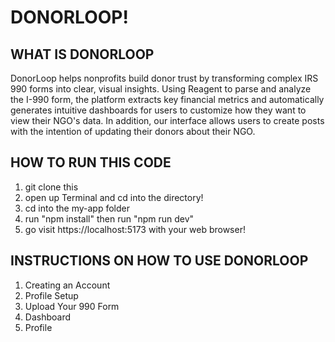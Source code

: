 # DONORLOOP!

## WHAT IS DONORLOOP
DonorLoop helps nonprofits build donor trust by transforming complex IRS 990 forms into clear, visual insights. Using Reagent to parse and analyze the I-990 form, the platform extracts key financial metrics and automatically generates intuitive dashboards for users to customize how they want to view their NGO's data. In addition, our interface allows users to create posts with the intention of updating their donors about their NGO.

## HOW TO RUN THIS CODE

1. git clone this
2. open up Terminal and cd into the directory!
3. cd into the my-app folder
4. run "npm install" then run "npm run dev"
5. go visit https://localhost:5173 with your web browser!

## INSTRUCTIONS ON HOW TO USE DONORLOOP
1. Creating an Account
2. Profile Setup
3. Upload Your 990 Form
4. Dashboard
5. Profile

